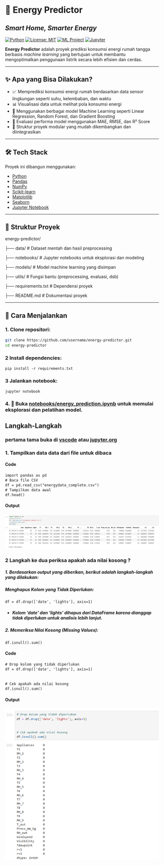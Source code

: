 # 🔋 Energy Predictor  
## _Smart Home, Smarter Energy_

[![Python](https://img.shields.io/badge/Python-3.9+-blue?logo=python)](https://www.python.org/)
[![License: MIT](https://img.shields.io/badge/License-MIT-green.svg)](https://opensource.org/licenses/MIT)
[![ML Project](https://img.shields.io/badge/Machine_Learning-Ready-brightgreen?logo=scikit-learn)](https://scikit-learn.org)
[![Jupyter](https://img.shields.io/badge/Jupyter-Notebook-orange?logo=jupyter)](https://jupyter.org/)


**Energy Predictor** adalah proyek prediksi konsumsi energi rumah tangga berbasis _machine learning_ yang bertujuan untuk membantu mengoptimalkan penggunaan listrik secara lebih efisien dan cerdas.

---

## ✨ Apa yang Bisa Dilakukan?
- 📈 Memprediksi konsumsi energi rumah berdasarkan data sensor lingkungan seperti suhu, kelembaban, dan waktu
- 📊 Visualisasi data untuk melihat pola konsumsi energi
- 🧠 Menggunakan berbagai model Machine Learning seperti Linear Regression, Random Forest, dan Gradient Boosting
- 🧪 Evaluasi performa model menggunakan MAE, RMSE, dan R² Score
- 🔁 Struktur proyek modular yang mudah dikembangkan dan diintegrasikan

---

## 🛠️ Tech Stack

Proyek ini dibangun menggunakan:

- [Python](https://www.python.org/)
- [Pandas](https://pandas.pydata.org/)
- [NumPy](https://numpy.org/)
- [Scikit-learn](https://scikit-learn.org/)
- [Matplotlib](https://matplotlib.org/)
- [Seaborn](https://seaborn.pydata.org/)
- [Jupyter Notebook](https://jupyter.org/)

---

## 📂 Struktur Proyek

energy-predictor/

├── data/ # Dataset mentah dan hasil preprocessing

├── notebooks/ # Jupyter notebooks untuk eksplorasi dan modeling

├── models/ # Model machine learning yang disimpan

├── utils/ # Fungsi bantu (preprocessing, evaluasi, dsb)

├── requirements.txt # Dependensi proyek

├── README.md # Dokumentasi proyek


---

## 🚀 Cara Menjalankan

### 1. Clone repositori:
   ```bash
   git clone https://github.com/username/energy-predictor.git
   cd energy-predictor
   ```


### 2 Install dependencies:
```
pip install -r requirements.txt
```
### 3 Jalankan notebook:
````
jupyter notebook
````

### 4. 📓 Buka [notebooks/energy_prediction.ipynb](notebooks/energy_prediction.ipynb) untuk memulai eksplorasi dan pelatihan model.


## Langkah-Langkah


### pertama tama buka di [vscode](https://code.visualstudio.com/) atau [jupyter.org](https://jupyter.org/try)

### 1. Tampilkan data data dari file untuk dibaca
#### Code 
```
import pandas as pd
# Baca file CSV
df = pd.read_csv("energydata_complete.csv")
# Tampilkan data awal
df.head()
```
#### Output
![App Screenshot](https://raw.githubusercontent.com/kiming-coder/revani/refs/heads/main/1.png)

### 2 Langkah ke dua periksa apakah ada nilai kosong ?

##### 1. Berdasarkan output yang diberikan, berikut adalah langkah-langkah yang dilakukan:

##### Menghapus Kolom yang Tidak Diperlukan:
```
df = df.drop(['date', 'lights'], axis=1)
```

- ##### Kolom 'date' dan 'lights' dihapus dari DataFrame karena dianggap tidak diperlukan untuk analisis lebih lanjut.
##### 2. Memeriksa Nilai Kosong (Missing Values):
```
df.isnull().sum()
```

#### Code
```
# Drop kolom yang tidak diperlukan
df = df.drop(['date', 'lights'], axis=1)


# Cek apakah ada nilai kosong
df.isnull().sum()
```

#### Output
![App Screenshot](https://raw.githubusercontent.com/kiming-coder/revani/refs/heads/main/2.png)


